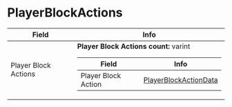 # PlayerBlockActions

<table><thead><tr><th>Field</th><th>Info</th></tr></thead><tbody>
<tr><td>Player Block Actions</td><td><b>Player Block Actions count:</b> varint
  <table><thead><tr><th>Field</th><th>Info</th></tr></thead><tbody>
  <tr><td>Player Block Action</td><td><a href="../types/PlayerBlockActionData.md">PlayerBlockActionData</a></td></tr>
  </tbody></table></td></tr>
</tbody></table>